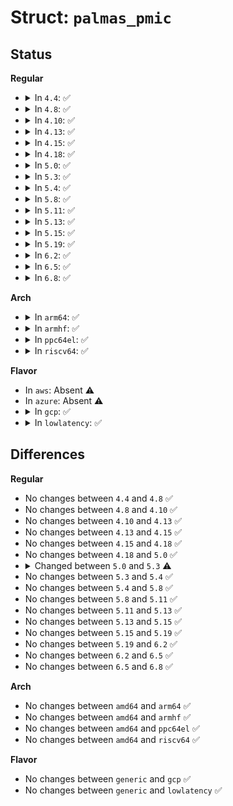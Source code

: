# Struct: <code>palmas_pmic</code>

## Status
<b>Regular</b>
<ul>
<li>
<details>
<summary>In <code>4.4</code>: ✅</summary>

```c
struct palmas_pmic {
    struct palmas *palmas;
    struct device *dev;
    struct regulator_desc desc[27];
    struct regulator_dev * rdev[27];
    struct mutex mutex;
    int smps123;
    int smps457;
    int smps12;
    int range[10];
    unsigned int ramp_delay[10];
    unsigned int current_reg_mode[10];
};
```
</details>
</li>
<li>
<details>
<summary>In <code>4.8</code>: ✅</summary>

```c
struct palmas_pmic {
    struct palmas *palmas;
    struct device *dev;
    struct regulator_desc desc[27];
    struct regulator_dev * rdev[27];
    struct mutex mutex;
    int smps123;
    int smps457;
    int smps12;
    int range[10];
    unsigned int ramp_delay[10];
    unsigned int current_reg_mode[10];
};
```
</details>
</li>
<li>
<details>
<summary>In <code>4.10</code>: ✅</summary>

```c
struct palmas_pmic {
    struct palmas *palmas;
    struct device *dev;
    struct regulator_desc desc[27];
    struct regulator_dev * rdev[27];
    struct mutex mutex;
    int smps123;
    int smps457;
    int smps12;
    int range[10];
    unsigned int ramp_delay[10];
    unsigned int current_reg_mode[10];
};
```
</details>
</li>
<li>
<details>
<summary>In <code>4.13</code>: ✅</summary>

```c
struct palmas_pmic {
    struct palmas *palmas;
    struct device *dev;
    struct regulator_desc desc[27];
    struct regulator_dev * rdev[27];
    struct mutex mutex;
    int smps123;
    int smps457;
    int smps12;
    int range[10];
    unsigned int ramp_delay[10];
    unsigned int current_reg_mode[10];
};
```
</details>
</li>
<li>
<details>
<summary>In <code>4.15</code>: ✅</summary>

```c
struct palmas_pmic {
    struct palmas *palmas;
    struct device *dev;
    struct regulator_desc desc[27];
    struct regulator_dev * rdev[27];
    struct mutex mutex;
    int smps123;
    int smps457;
    int smps12;
    int range[10];
    unsigned int ramp_delay[10];
    unsigned int current_reg_mode[10];
};
```
</details>
</li>
<li>
<details>
<summary>In <code>4.18</code>: ✅</summary>

```c
struct palmas_pmic {
    struct palmas *palmas;
    struct device *dev;
    struct regulator_desc desc[27];
    struct regulator_dev * rdev[27];
    struct mutex mutex;
    int smps123;
    int smps457;
    int smps12;
    int range[10];
    unsigned int ramp_delay[10];
    unsigned int current_reg_mode[10];
};
```
</details>
</li>
<li>
<details>
<summary>In <code>5.0</code>: ✅</summary>

```c
struct palmas_pmic {
    struct palmas *palmas;
    struct device *dev;
    struct regulator_desc desc[27];
    struct regulator_dev * rdev[27];
    struct mutex mutex;
    int smps123;
    int smps457;
    int smps12;
    int range[10];
    unsigned int ramp_delay[10];
    unsigned int current_reg_mode[10];
};
```
</details>
</li>
<li>
<details>
<summary>In <code>5.3</code>: ✅</summary>

```c
struct palmas_pmic {
    struct palmas *palmas;
    struct device *dev;
    struct regulator_desc desc[27];
    struct mutex mutex;
    int smps123;
    int smps457;
    int smps12;
    int range[10];
    unsigned int ramp_delay[10];
    unsigned int current_reg_mode[10];
};
```
</details>
</li>
<li>
<details>
<summary>In <code>5.4</code>: ✅</summary>

```c
struct palmas_pmic {
    struct palmas *palmas;
    struct device *dev;
    struct regulator_desc desc[27];
    struct mutex mutex;
    int smps123;
    int smps457;
    int smps12;
    int range[10];
    unsigned int ramp_delay[10];
    unsigned int current_reg_mode[10];
};
```
</details>
</li>
<li>
<details>
<summary>In <code>5.8</code>: ✅</summary>

```c
struct palmas_pmic {
    struct palmas *palmas;
    struct device *dev;
    struct regulator_desc desc[27];
    struct mutex mutex;
    int smps123;
    int smps457;
    int smps12;
    int range[10];
    unsigned int ramp_delay[10];
    unsigned int current_reg_mode[10];
};
```
</details>
</li>
<li>
<details>
<summary>In <code>5.11</code>: ✅</summary>

```c
struct palmas_pmic {
    struct palmas *palmas;
    struct device *dev;
    struct regulator_desc desc[27];
    struct mutex mutex;
    int smps123;
    int smps457;
    int smps12;
    int range[10];
    unsigned int ramp_delay[10];
    unsigned int current_reg_mode[10];
};
```
</details>
</li>
<li>
<details>
<summary>In <code>5.13</code>: ✅</summary>

```c
struct palmas_pmic {
    struct palmas *palmas;
    struct device *dev;
    struct regulator_desc desc[27];
    struct mutex mutex;
    int smps123;
    int smps457;
    int smps12;
    int range[10];
    unsigned int ramp_delay[10];
    unsigned int current_reg_mode[10];
};
```
</details>
</li>
<li>
<details>
<summary>In <code>5.15</code>: ✅</summary>

```c
struct palmas_pmic {
    struct palmas *palmas;
    struct device *dev;
    struct regulator_desc desc[27];
    struct mutex mutex;
    int smps123;
    int smps457;
    int smps12;
    int range[10];
    unsigned int ramp_delay[10];
    unsigned int current_reg_mode[10];
};
```
</details>
</li>
<li>
<details>
<summary>In <code>5.19</code>: ✅</summary>

```c
struct palmas_pmic {
    struct palmas *palmas;
    struct device *dev;
    struct regulator_desc desc[27];
    struct mutex mutex;
    int smps123;
    int smps457;
    int smps12;
    int range[10];
    unsigned int ramp_delay[10];
    unsigned int current_reg_mode[10];
};
```
</details>
</li>
<li>
<details>
<summary>In <code>6.2</code>: ✅</summary>

```c
struct palmas_pmic {
    struct palmas *palmas;
    struct device *dev;
    struct regulator_desc desc[27];
    struct mutex mutex;
    int smps123;
    int smps457;
    int smps12;
    int range[10];
    unsigned int ramp_delay[10];
    unsigned int current_reg_mode[10];
};
```
</details>
</li>
<li>
<details>
<summary>In <code>6.5</code>: ✅</summary>

```c
struct palmas_pmic {
    struct palmas *palmas;
    struct device *dev;
    struct regulator_desc desc[27];
    struct mutex mutex;
    int smps123;
    int smps457;
    int smps12;
    int range[10];
    unsigned int ramp_delay[10];
    unsigned int current_reg_mode[10];
};
```
</details>
</li>
<li>
<details>
<summary>In <code>6.8</code>: ✅</summary>

```c
struct palmas_pmic {
    struct palmas *palmas;
    struct device *dev;
    struct regulator_desc desc[27];
    struct mutex mutex;
    int smps123;
    int smps457;
    int smps12;
    int range[10];
    unsigned int ramp_delay[10];
    unsigned int current_reg_mode[10];
};
```
</details>
</li>
</ul>
<b>Arch</b>
<ul>
<li>
<details>
<summary>In <code>arm64</code>: ✅</summary>

```c
struct palmas_pmic {
    struct palmas *palmas;
    struct device *dev;
    struct regulator_desc desc[27];
    struct mutex mutex;
    int smps123;
    int smps457;
    int smps12;
    int range[10];
    unsigned int ramp_delay[10];
    unsigned int current_reg_mode[10];
};
```
</details>
</li>
<li>
<details>
<summary>In <code>armhf</code>: ✅</summary>

```c
struct palmas_pmic {
    struct palmas *palmas;
    struct device *dev;
    struct regulator_desc desc[27];
    struct mutex mutex;
    int smps123;
    int smps457;
    int smps12;
    int range[10];
    unsigned int ramp_delay[10];
    unsigned int current_reg_mode[10];
};
```
</details>
</li>
<li>
<details>
<summary>In <code>ppc64el</code>: ✅</summary>

```c
struct palmas_pmic {
    struct palmas *palmas;
    struct device *dev;
    struct regulator_desc desc[27];
    struct mutex mutex;
    int smps123;
    int smps457;
    int smps12;
    int range[10];
    unsigned int ramp_delay[10];
    unsigned int current_reg_mode[10];
};
```
</details>
</li>
<li>
<details>
<summary>In <code>riscv64</code>: ✅</summary>

```c
struct palmas_pmic {
    struct palmas *palmas;
    struct device *dev;
    struct regulator_desc desc[27];
    struct mutex mutex;
    int smps123;
    int smps457;
    int smps12;
    int range[10];
    unsigned int ramp_delay[10];
    unsigned int current_reg_mode[10];
};
```
</details>
</li>
</ul>
<b>Flavor</b>
<ul>
<li>
In <code>aws</code>: Absent ⚠️
</li>
<li>
In <code>azure</code>: Absent ⚠️
</li>
<li>
<details>
<summary>In <code>gcp</code>: ✅</summary>

```c
struct palmas_pmic {
    struct palmas *palmas;
    struct device *dev;
    struct regulator_desc desc[27];
    struct mutex mutex;
    int smps123;
    int smps457;
    int smps12;
    int range[10];
    unsigned int ramp_delay[10];
    unsigned int current_reg_mode[10];
};
```
</details>
</li>
<li>
<details>
<summary>In <code>lowlatency</code>: ✅</summary>

```c
struct palmas_pmic {
    struct palmas *palmas;
    struct device *dev;
    struct regulator_desc desc[27];
    struct mutex mutex;
    int smps123;
    int smps457;
    int smps12;
    int range[10];
    unsigned int ramp_delay[10];
    unsigned int current_reg_mode[10];
};
```
</details>
</li>
</ul>

## Differences
<b>Regular</b>
<ul>
<li>
No changes between <code>4.4</code> and <code>4.8</code> ✅
</li>
<li>
No changes between <code>4.8</code> and <code>4.10</code> ✅
</li>
<li>
No changes between <code>4.10</code> and <code>4.13</code> ✅
</li>
<li>
No changes between <code>4.13</code> and <code>4.15</code> ✅
</li>
<li>
No changes between <code>4.15</code> and <code>4.18</code> ✅
</li>
<li>
No changes between <code>4.18</code> and <code>5.0</code> ✅
</li>
<li>
<details>
<summary>Changed between <code>5.0</code> and <code>5.3</code> ⚠️</summary>
<ul>
<li>
<b>Field removed. </b>
<code>struct regulator_dev * rdev[27]</code>
</li>
</ul>
</details>
</li>
<li>
No changes between <code>5.3</code> and <code>5.4</code> ✅
</li>
<li>
No changes between <code>5.4</code> and <code>5.8</code> ✅
</li>
<li>
No changes between <code>5.8</code> and <code>5.11</code> ✅
</li>
<li>
No changes between <code>5.11</code> and <code>5.13</code> ✅
</li>
<li>
No changes between <code>5.13</code> and <code>5.15</code> ✅
</li>
<li>
No changes between <code>5.15</code> and <code>5.19</code> ✅
</li>
<li>
No changes between <code>5.19</code> and <code>6.2</code> ✅
</li>
<li>
No changes between <code>6.2</code> and <code>6.5</code> ✅
</li>
<li>
No changes between <code>6.5</code> and <code>6.8</code> ✅
</li>
</ul>
<b>Arch</b>
<ul>
<li>
No changes between <code>amd64</code> and <code>arm64</code> ✅
</li>
<li>
No changes between <code>amd64</code> and <code>armhf</code> ✅
</li>
<li>
No changes between <code>amd64</code> and <code>ppc64el</code> ✅
</li>
<li>
No changes between <code>amd64</code> and <code>riscv64</code> ✅
</li>
</ul>
<b>Flavor</b>
<ul>
<li>
No changes between <code>generic</code> and <code>gcp</code> ✅
</li>
<li>
No changes between <code>generic</code> and <code>lowlatency</code> ✅
</li>
</ul>
